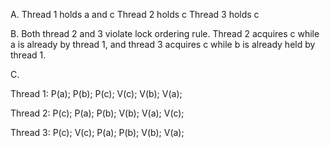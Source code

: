 A.
Thread 1 holds a and c
Thread 2 holds c
Thread 3 holds c

B.
Both thread 2 and 3 violate lock ordering rule. Thread 2 acquires c while
a is already by thread 1, and thread 3 acquires c while b is already held by
thread 1.

C.

Thread 1:
P(a);
P(b);
P(c);
V(c);
V(b);
V(a);

Thread 2:
P(c);
P(a);
P(b);
V(b);
V(a);
V(c);

Thread 3:
P(c);
V(c);
P(a);
P(b);
V(b);
V(a);
